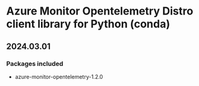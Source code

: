 # Azure Monitor Opentelemetry Distro client library for Python (conda)

## 2024.03.01

### Packages included

- azure-monitor-opentelemetry-1.2.0
